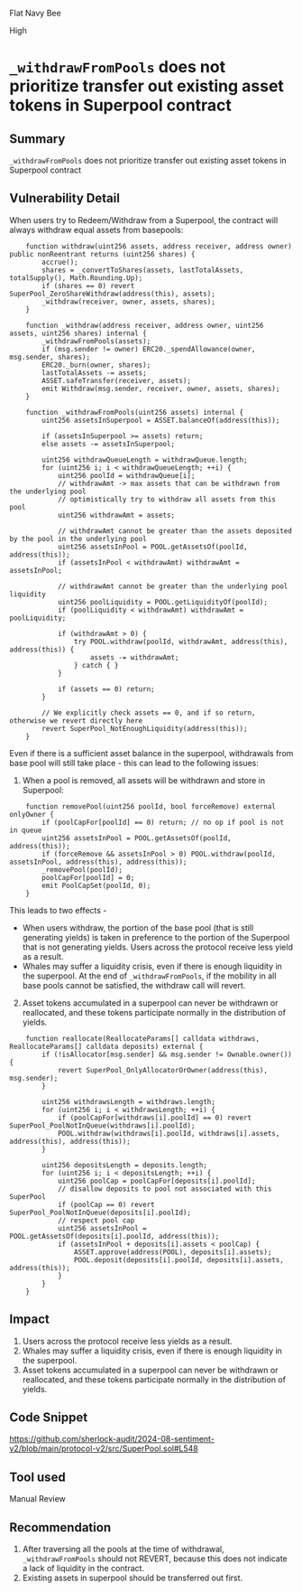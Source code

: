 Flat Navy Bee

High

# `_withdrawFromPools` does not prioritize transfer out existing asset tokens in Superpool contract

## Summary

`_withdrawFromPools` does not prioritize transfer out existing asset tokens in Superpool contract

## Vulnerability Detail

When users try to Redeem/Withdraw from a Superpool, the contract will always withdraw equal assets from basepools:

```solidity
    function withdraw(uint256 assets, address receiver, address owner) public nonReentrant returns (uint256 shares) {
        accrue();
        shares = _convertToShares(assets, lastTotalAssets, totalSupply(), Math.Rounding.Up);
        if (shares == 0) revert SuperPool_ZeroShareWithdraw(address(this), assets);
        _withdraw(receiver, owner, assets, shares);
    }
```
```solidity
    function _withdraw(address receiver, address owner, uint256 assets, uint256 shares) internal {
        _withdrawFromPools(assets);
        if (msg.sender != owner) ERC20._spendAllowance(owner, msg.sender, shares);
        ERC20._burn(owner, shares);
        lastTotalAssets -= assets;
        ASSET.safeTransfer(receiver, assets);
        emit Withdraw(msg.sender, receiver, owner, assets, shares);
    }
```
```solidity
    function _withdrawFromPools(uint256 assets) internal {
        uint256 assetsInSuperpool = ASSET.balanceOf(address(this));

        if (assetsInSuperpool >= assets) return;
        else assets -= assetsInSuperpool;

        uint256 withdrawQueueLength = withdrawQueue.length;
        for (uint256 i; i < withdrawQueueLength; ++i) {
            uint256 poolId = withdrawQueue[i];
            // withdrawAmt -> max assets that can be withdrawn from the underlying pool
            // optimistically try to withdraw all assets from this pool
            uint256 withdrawAmt = assets;

            // withdrawAmt cannot be greater than the assets deposited by the pool in the underlying pool
            uint256 assetsInPool = POOL.getAssetsOf(poolId, address(this));
            if (assetsInPool < withdrawAmt) withdrawAmt = assetsInPool;

            // withdrawAmt cannot be greater than the underlying pool liquidity
            uint256 poolLiquidity = POOL.getLiquidityOf(poolId);
            if (poolLiquidity < withdrawAmt) withdrawAmt = poolLiquidity;

            if (withdrawAmt > 0) {
                try POOL.withdraw(poolId, withdrawAmt, address(this), address(this)) {
                    assets -= withdrawAmt;
                } catch { }
            }

            if (assets == 0) return;
        }

        // We explicitly check assets == 0, and if so return, otherwise we revert directly here
        revert SuperPool_NotEnoughLiquidity(address(this));
    }
```
Even if there is a sufficient asset balance in the superpool, withdrawals from base pool will still take place - this can lead to the following issues:

1. When a pool is removed, all assets will be withdrawn and store in Superpool:
```solidity
    function removePool(uint256 poolId, bool forceRemove) external onlyOwner {
        if (poolCapFor[poolId] == 0) return; // no op if pool is not in queue
        uint256 assetsInPool = POOL.getAssetsOf(poolId, address(this));
        if (forceRemove && assetsInPool > 0) POOL.withdraw(poolId, assetsInPool, address(this), address(this));
        _removePool(poolId);
        poolCapFor[poolId] = 0;
        emit PoolCapSet(poolId, 0);
    }
```
This leads to two effects -

- When users withdraw, the portion of the base pool (that is still generating yields) is taken in preference to the portion of the Superpool that is not generating yields. Users across the protocol receive less yield as a result.
- Whales may suffer a liquidity crisis, even if there is enough liquidity in the superpool. At the end of `_withdrawFromPools`, if the mobility in all base pools cannot be satisfied, the withdraw call will revert.

2. Asset tokens accumulated in a superpool can never be withdrawn or reallocated, and these tokens participate normally in the distribution of yields.

```solidity
    function reallocate(ReallocateParams[] calldata withdraws, ReallocateParams[] calldata deposits) external {
        if (!isAllocator[msg.sender] && msg.sender != Ownable.owner()) {
            revert SuperPool_OnlyAllocatorOrOwner(address(this), msg.sender);
        }

        uint256 withdrawsLength = withdraws.length;
        for (uint256 i; i < withdrawsLength; ++i) {
            if (poolCapFor[withdraws[i].poolId] == 0) revert SuperPool_PoolNotInQueue(withdraws[i].poolId);
            POOL.withdraw(withdraws[i].poolId, withdraws[i].assets, address(this), address(this));
        }

        uint256 depositsLength = deposits.length;
        for (uint256 i; i < depositsLength; ++i) {
            uint256 poolCap = poolCapFor[deposits[i].poolId];
            // disallow deposits to pool not associated with this SuperPool
            if (poolCap == 0) revert SuperPool_PoolNotInQueue(deposits[i].poolId);
            // respect pool cap
            uint256 assetsInPool = POOL.getAssetsOf(deposits[i].poolId, address(this));
            if (assetsInPool + deposits[i].assets < poolCap) {
                ASSET.approve(address(POOL), deposits[i].assets);
                POOL.deposit(deposits[i].poolId, deposits[i].assets, address(this));
            }
        }
    }
```

## Impact

1. Users across the protocol receive less yields as a result.
2. Whales may suffer a liquidity crisis, even if there is enough liquidity in the superpool.
3. Asset tokens accumulated in a superpool can never be withdrawn or reallocated, and these tokens participate normally in the distribution of yields.

## Code Snippet

https://github.com/sherlock-audit/2024-08-sentiment-v2/blob/main/protocol-v2/src/SuperPool.sol#L548

## Tool used

Manual Review

## Recommendation

1. After traversing all the pools at the time of withdrawal, `_withdrawFromPools` should not REVERT, because this does not indicate a lack of liquidity in the contract.
2. Existing assets in superpool should be transferred out first.